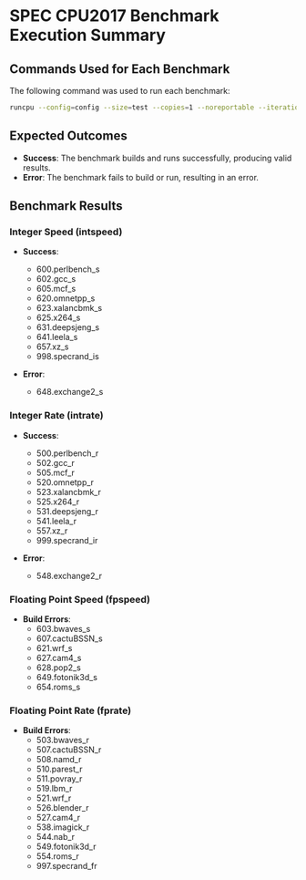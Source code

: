 # SPEC CPU2017 Benchmark Execution Summary

## Commands Used for Each Benchmark

The following command was used to run each benchmark:

```bash
runcpu --config=config --size=test --copies=1 --noreportable --iterations=1 all
```

## Expected Outcomes

- **Success**: The benchmark builds and runs successfully, producing valid results.
- **Error**: The benchmark fails to build or run, resulting in an error.

## Benchmark Results

### Integer Speed (intspeed)

- **Success**:
  - 600.perlbench_s
  - 602.gcc_s
  - 605.mcf_s
  - 620.omnetpp_s
  - 623.xalancbmk_s
  - 625.x264_s
  - 631.deepsjeng_s
  - 641.leela_s
  - 657.xz_s
  - 998.specrand_is

- **Error**:
  - 648.exchange2_s

### Integer Rate (intrate)

- **Success**:
  - 500.perlbench_r
  - 502.gcc_r
  - 505.mcf_r
  - 520.omnetpp_r
  - 523.xalancbmk_r
  - 525.x264_r
  - 531.deepsjeng_r
  - 541.leela_r
  - 557.xz_r
  - 999.specrand_ir

- **Error**:
  - 548.exchange2_r

### Floating Point Speed (fpspeed)

- **Build Errors**:
  - 603.bwaves_s
  - 607.cactuBSSN_s
  - 621.wrf_s
  - 627.cam4_s
  - 628.pop2_s
  - 649.fotonik3d_s
  - 654.roms_s

### Floating Point Rate (fprate)

- **Build Errors**:
  - 503.bwaves_r
  - 507.cactuBSSN_r
  - 508.namd_r
  - 510.parest_r
  - 511.povray_r
  - 519.lbm_r
  - 521.wrf_r
  - 526.blender_r
  - 527.cam4_r
  - 538.imagick_r
  - 544.nab_r
  - 549.fotonik3d_r
  - 554.roms_r
  - 997.specrand_fr

